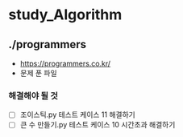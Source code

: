 # study_Algorithm

## ./programmers
- https://programmers.co.kr/
- 문제 푼 파일

### 해결해야 될 것
- [ ] 조이스틱.py 테스트 케이스 11 해결하기
- [ ] 큰 수 만들기.py 테스트 케이스 10 시간초과 해결하기
